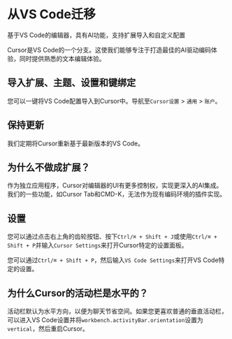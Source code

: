# 从VS Code迁移

基于VS Code的编辑器，具有AI功能，支持扩展导入和自定义配置

Cursor是VS Code的一个分支。这使我们能够专注于打造最佳的AI驱动编码体验，同时提供熟悉的文本编辑体验。

## 导入扩展、主题、设置和键绑定

您可以一键将VS Code配置导入到Cursor中。导航至`Cursor设置` > `通用` > `账户`。

## 保持更新

我们定期将Cursor重新基于最新版本的VS Code。

## 为什么不做成扩展？

作为独立应用程序，Cursor对编辑器的UI有更多控制权，实现更深入的AI集成。我们的一些功能，如Cursor Tab和CMD-K，无法作为现有编码环境的插件实现。

## 设置

您可以通过点击右上角的齿轮按钮、按下`Ctrl/⌘ + Shift + J`或使用`Ctrl/⌘ + Shift + P`并输入`Cursor Settings`来打开Cursor特定的设置面板。

您可以通过`Ctrl/⌘ + Shift + P`，然后输入`VS Code Settings`来打开VS Code特定的设置。

## 为什么Cursor的活动栏是水平的？

活动栏默认为水平方向，以便为聊天节省空间。如果您更喜欢普通的垂直活动栏，可以进入VS Code设置并将`workbench.activityBar.orientation`设置为`vertical`，然后重启Cursor。 